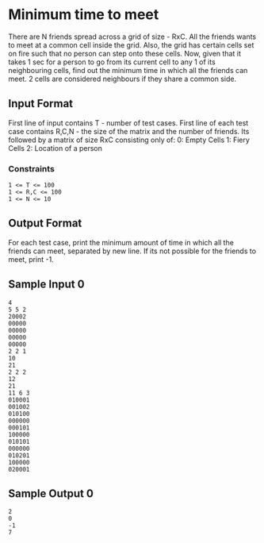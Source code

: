 # Minimum time to meet

There are N friends spread across a grid of size - RxC. All the friends wants to meet at a common cell inside the grid. Also, the grid has certain cells set on fire such that no person can step onto these cells. Now, given that it takes 1 sec for a person to go from its current cell to any 1 of its neighbouring cells, find out the minimum time in which all the friends can meet.
2 cells are considered neighbours if they share a common side.

## Input Format

First line of input contains T - number of test cases. First line of each test case contains R,C,N - the size of the matrix and the number of friends. Its followed by a matrix of size RxC consisting only of:
0: Empty Cells
1: Fiery Cells
2: Location of a person

### Constraints
```
1 <= T <= 100
1 <= R,C <= 100
1 <= N <= 10
```
## Output Format

For each test case, print the minimum amount of time in which all the friends can meet, separated by new line. If its not possible for the friends to meet, print -1.

## Sample Input 0

```
4
5 5 2
20002
00000
00000
00000
00000
2 2 1
10
21 
2 2 2
12
21
11 6 3
010001
001002
010100
000000
000101
100000
010101
000000
010201
100000
020001
```

## Sample Output 0
```
2
0
-1
7
```
